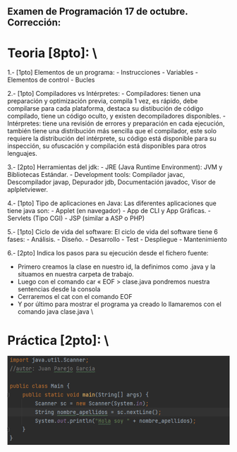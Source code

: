 ## Examen de Programación 17 de octubre. Corrección:
# Teoria [8pto]: \
1.- [1pto] Elementos de un programa:
    - Instrucciones
    - Variables
    - Elementos de control
    - Bucles

2.- [1pto] Compiladores vs Intérpretes:
    - Compiladores: tienen una preparación y optimización previa, compila 1 vez, es rápido, debe compilarse para cada plataforma, destaca su distibución de código compilado, tiene un código oculto, y existen decompiladores disponibles.
     - Intérpretes: tiene una revisión de errores y preparación en cada ejecución, también tiene una distribución más sencilla que el compilador, este solo requiere la distribución del intérprete, su código está disponible para su inspección, su ofuscación y compilación  está disponibles para otros lenguajes.

3.- [2pto] Herramientas del jdk:
    - JRE (Java Runtime Environment): JVM y Bibliotecas Estándar.
    - Development tools: Compilador javac, Descompilador javap, Depurador jdb, Documentación javadoc, Visor de aplpletviewer.

4.- [1pto] Tipo de aplicaciones en Java: Las diferentes aplicaciones que tiene java son:
     - Applet (en navegador)
     - App de CLI y App Gráficas.
     - Servlets (Tipo CGI)
     - JSP (similar a ASP o PHP)

5.- [1pto] Ciclo de vida del software: El ciclo de vida del software tiene 6 fases:
     - Análisis.
     - Diseño.
     - Desarrollo
     - Test
     - Despliegue 
     - Mantenimiento 

6.- [2pto] Indica los pasos para su ejecución desde el fichero fuente:
- Primero creamos la clase en nuestro id, la definimos como .java y la situamos en nuestra carpeta de trabajo.
- Luego  con el comando car « EOF > clase.java  pondremos nuestra sentencias desde la consola
- Cerraremos el cat con el comando EOF
- Y por último para mostrar el programa ya creado lo llamaremos con el comando java clase.java
\
# Práctica [2pto]: \
![Imagen:](/Programacion/examen-17Oct-Corregido/Img.png)

